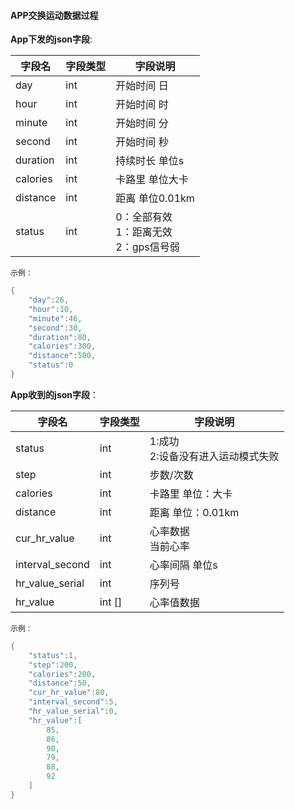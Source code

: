 #### APP交换运动数据过程


**App下发的json字段**:

| 字段名   | 字段类型 | 字段说明                                                |
| -------- | -------- | ------------------------------------------------------- |
| day      | int      | 开始时间 日                                             |
| hour     | int      | 开始时间 时                                             |
| minute   | int      | 开始时间 分                                             |
| second   | int      | 开始时间 秒                                             |
| duration | int      | 持续时长 单位s                                          |
| calories | int      | 卡路里 单位大卡                                         |
| distance | int      | 距离 单位0.01km                                         |
| status   | int      | 0：全部有效<br />1：距离无效<br />2：gps信号弱 |


`示例：`

```c
{
    "day":26,
    "hour":10,
    "minute":46,
    "second":30,
    "duration":80,
    "calories":300,
    "distance":500,
    "status":0
}
```

**App收到的json字段**：

| 字段名          | 字段类型 | 字段说明                                     |
| --------------- | -------- | -------------------------------------------- |
| status          | int      | 1:成功<br />2:设备没有进入运动模式失败 |
| step            | int      | 步数/次数                                    |
| calories        | int      | 卡路里 单位：大卡                            |
| distance        | int      | 距离 单位：0.01km                            |
| cur_hr_value    | int      | 心率数据<br />当前心率                       |
| interval_second | int      | 心率间隔 单位s                               |
| hr_value_serial | int      | 序列号                                       |
| hr_value        | int []   | 心率值数据                                   |

`示例：`

```c
{
    "status":1,
    "step":200,
    "calories":200,
    "distance":50,
    "cur_hr_value":80,
    "interval_second":5,
    "hr_value_serial":0,
    "hr_value":[
        85,
        86,
        90,
        79,
        88,
        92
    ]
}
```

